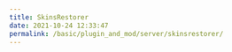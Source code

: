 ```yaml
---
title: SkinsRestorer
date: 2021-10-24 12:33:47
permalink: /basic/plugin_and_mod/server/skinsrestorer/
---
```

